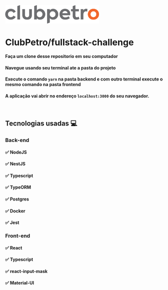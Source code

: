 <img src="logo-clubpetro.png" alt="Clubpetro" width="300">

# ClubPetro/fullstack-challenge


#### Faça um clone desse repositorio em seu computador
#### Navegue usando seu terminal ate a pasta do projeto 
#### Execute o comando `yarn` na pasta backend e com outro terminal execute o mesmo comando na pasta frontend
#### A aplicação vai abrir no endereço ```localhost:3000``` do seu navegador.

&nbsp;



## Tecnologias usadas 💻

### Back-end 

#### ✅ NodeJS
#### ✅ NestJS
#### ✅ Typescript
#### ✅ TypeORM
#### ✅ Postgres
#### ✅ Docker
#### ✅ Jest


### Front-end 

#### ✅ React
#### ✅ Typescript
#### ✅ react-input-mask
#### ✅ Material-UI
